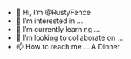 - 👋 Hi, I’m @RustyFence
- 👀 I’m interested in ...
- 🌱 I’m currently learning ...
- 💞️ I’m looking to collaborate on ...
- 📫 How to reach me ...
  A Dinner
<!---
RustyFence/RustyFence is a ✨ special ✨ repository because its `README.md` (this file) appears on your GitHub profile.
You can click the Preview link to take a look at your changes.
--->
